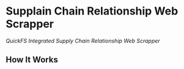 # Supplain Chain Relationship Web Scrapper
_QuickFS Integrated Supply Chain Relationship Web Scrapper_

## How It Works
